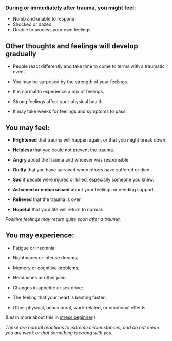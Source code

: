 [Title]: # (Effects)
[Order]: # (1)

### During or immediately after trauma, you might feel: 

*	Numb and unable to respond;
*	Shocked or dazed;
*	Unable to process your own feelings.

## Other thoughts and feelings will develop gradually  

*	People react differently and take time to come to terms with a traumatic event. 

*	You may be surprised by the strength of your feelings. 

*	It is normal to experience a mix of feelings.

*	Strong feelings affect your physical health. 

*	It may take weeks for feelings and symptoms to pass.

## You may feel:

*   **Frightened** that trauma will happen again, or that you might break down.

*   **Helpless** that you could not prevent the trauma.

*   **Angry** about the trauma and whoever was responsible.

*   **Guilty** that you have survived when others have suffered or died.

*   **Sad** if people were injured or killed, especially someone you knew.

*   **Ashamed or embarrassed** about your feelings or needing support.

*   **Relieved** that the trauma is over.

*   **Hopeful** that your life will return to normal. 

_Positive feelings may return quite soon after a trauma._

## You may experience:

*   Fatigue or insomnia;

*   Nightmares or intense dreams;

*   Memory or cognitive problems;

*   Headaches or other pain;

*   Changes in appetite or sex drive;

*   The feeling that your heart is beating faster;

*	Other physical, behavioural, work-related, or emotional effects.

(Learn more about this in [stress beginner](umbrella://lesson/stress/0).)

_These are normal reactions to extreme circumstances, and do not mean you are weak or that something is wrong with you._
